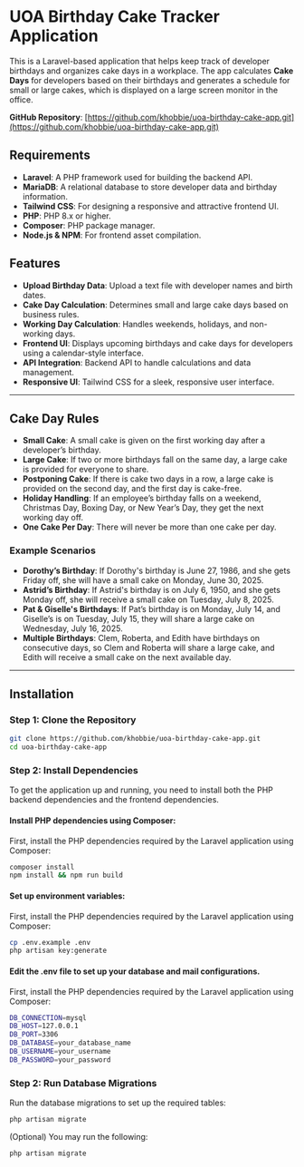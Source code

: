 # UOA Birthday Cake Tracker Application

This is a Laravel-based application that helps keep track of developer birthdays and organizes cake days in a workplace. The app calculates **Cake Days** for developers based on their birthdays and generates a schedule for small or large cakes, which is displayed on a large screen monitor in the office.

**GitHub Repository**: [https://github.com/khobbie/uoa-birthday-cake-app.git](https://github.com/khobbie/uoa-birthday-cake-app.git)

## Requirements

- **Laravel**: A PHP framework used for building the backend API.
- **MariaDB**: A relational database to store developer data and birthday information.
- **Tailwind CSS**: For designing a responsive and attractive frontend UI.
- **PHP**: PHP 8.x or higher.
- **Composer**: PHP package manager.
- **Node.js & NPM**: For frontend asset compilation.

## Features

- **Upload Birthday Data**: Upload a text file with developer names and birth dates.
- **Cake Day Calculation**: Determines small and large cake days based on business rules.
- **Working Day Calculation**: Handles weekends, holidays, and non-working days.
- **Frontend UI**: Displays upcoming birthdays and cake days for developers using a calendar-style interface.
- **API Integration**: Backend API to handle calculations and data management.
- **Responsive UI**: Tailwind CSS for a sleek, responsive user interface.

---

## Cake Day Rules

- **Small Cake**: A small cake is given on the first working day after a developer’s birthday.
- **Large Cake**: If two or more birthdays fall on the same day, a large cake is provided for everyone to share.
- **Postponing Cake**: If there is cake two days in a row, a large cake is provided on the second day, and the first day is cake-free.
- **Holiday Handling**: If an employee’s birthday falls on a weekend, Christmas Day, Boxing Day, or New Year’s Day, they get the next working day off.
- **One Cake Per Day**: There will never be more than one cake per day.

### Example Scenarios

- **Dorothy’s Birthday**: If Dorothy's birthday is June 27, 1986, and she gets Friday off, she will have a small cake on Monday, June 30, 2025.
- **Astrid’s Birthday**: If Astrid's birthday is on July 6, 1950, and she gets Monday off, she will receive a small cake on Tuesday, July 8, 2025.
- **Pat & Giselle's Birthdays**: If Pat’s birthday is on Monday, July 14, and Giselle’s is on Tuesday, July 15, they will share a large cake on Wednesday, July 16, 2025.
- **Multiple Birthdays**: Clem, Roberta, and Edith have birthdays on consecutive days, so Clem and Roberta will share a large cake, and Edith will receive a small cake on the next available day.

---

## Installation

### Step 1: Clone the Repository

```bash
git clone https://github.com/khobbie/uoa-birthday-cake-app.git
cd uoa-birthday-cake-app
```

### Step 2: Install Dependencies

To get the application up and running, you need to install both the PHP backend dependencies and the frontend dependencies.

#### Install PHP dependencies using Composer:

First, install the PHP dependencies required by the Laravel application using Composer:

```bash
composer install
npm install && npm run build
```

#### Set up environment variables:

First, install the PHP dependencies required by the Laravel application using Composer:

```bash
cp .env.example .env
php artisan key:generate
```

#### Edit the .env file to set up your database and mail configurations.

First, install the PHP dependencies required by the Laravel application using Composer:

```bash
DB_CONNECTION=mysql
DB_HOST=127.0.0.1
DB_PORT=3306
DB_DATABASE=your_database_name
DB_USERNAME=your_username
DB_PASSWORD=your_password
```

### Step 2: Run Database Migrations

Run the database migrations to set up the required tables:

```bash
php artisan migrate
```

(Optional)  You may run the following:

```bash
php artisan migrate
```



